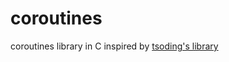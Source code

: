# coroutines
coroutines library in C inspired by [tsoding's library](https://github.com/tsoding/coroutines)
